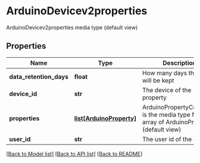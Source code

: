 # ArduinoDevicev2properties

ArduinoDevicev2properties media type (default view)
## Properties
Name | Type | Description | Notes
------------ | ------------- | ------------- | -------------
**data_retention_days** | **float** | How many days the data will be kept | 
**device_id** | **str** | The device of the property | 
**properties** | [**list[ArduinoProperty]**](ArduinoProperty.md) | ArduinoPropertyCollection is the media type for an array of ArduinoProperty (default view) | 
**user_id** | **str** | The user id of the owner | 

[[Back to Model list]](../README.md#documentation-for-models) [[Back to API list]](../README.md#documentation-for-api-endpoints) [[Back to README]](../README.md)


